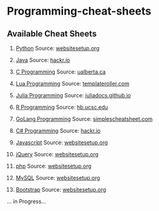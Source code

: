 # Programming-cheat-sheets


## Available Cheat Sheets
1. <a href="Cheat-Sheets/Python-Cheat-Sheet.pdf">Python</a> 
Source: <a href="https://websitesetup.org/python-cheat-sheet/">websitesetup.org</a>

2. <a href="Cheat-Sheets/Java-Cheat-Sheet.pdf">Java</a> 
Source: <a href="https://hackr.io/blog/java-cheat-sheet">hackr.io</a>

3. <a href="Cheat-Sheets/C-Cheat-Sheet.pdf">C Programming</a> 
Source: <a href="https://sites.ualberta.ca/~ygu/courses/geoph624/codes/C.CheatSheet.pdft">ualberta.ca</a>

4. <a href="Cheat-Sheets/Lua-Cheat-Sheet.pdf">Lua Programming</a> 
Source: <a href="https://www.templateroller.com/template/615181/the-lua-language-v5-1-cheat-sheet.html">templateroller.com</a>

5. <a href="Cheat-Sheets/Julia-cheat-sheet.pdf">Julia Programming</a> 
Source: <a href="https://juliadocs.github.io/Julia-Cheat-Sheet/">juliadocs.github.io</a>

6. <a href="Cheat-Sheets/R-cheat-sheet.pdf">R Programming</a> 
Source: <a href="https://www.hb.ucsc.edu/wp-content/uploads/2017/09/advancedR.pdf">hb.ucsc.edu</a>

7. <a href="Cheat-Sheets/Golang-Cheat-Sheet.pdf">GoLang Programming</a> 
Source: <a href="https://simplecheatsheet.com/tag/golang-cheat-sheet/">simplescheatsheet.com</a>

8. <a href="Cheat-Sheets/c%23-Cheat-Sheet.pdf">C# Programming</a> 
Source: <a href="https://hackr.io/blog/c-sharp-cheat-sheet">hackr.io</a>

9. <a href="Cheat-Sheets/Javascript-Cheat-Sheet.pdf">Javascript</a> 
Source: <a href="https://websitesetup.org/Javascript-cheat-sheet/">websitesetup.org</a>

10. <a href="Cheat-Sheets/jquery-cheat-sheet.pdf">jQuery</a> 
Source: <a href="https://websitesetup.org/jquery-cheat-sheet/">websitesetup.org</a>

11. <a href="Cheat-Sheets/PHP-Cheat-Sheet.pdf">php</a> 
Source: <a href="https://websitesetup.org/php-cheat-sheet/">websitesetup.org</a>

12. <a href="Cheat-Sheets/MySQL-Cheat-Sheet.pdf">MySQL</a> 
Source: <a href="https://websitesetup.org/mysql-cheat-sheet/">websitesetup.org</a>

13. <a href="Cheat-Sheets/Bootstrap-Cheat-Sheet.pdf">Bootstrap</a> 
Source: <a href="https://websitesetup.org/bootstrap-cheat-sheet/">websitesetup.org</a>

... in Progress...

